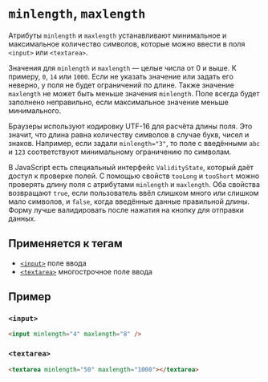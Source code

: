 # `minlength`, `maxlength`

Атрибуты `minlength` и `maxlength` устанавливают минимальное и максимальное количество символов, которые можно ввести в поля `<input>` или `<textarea>`.

Значения для `minlength` и `maxlength` — целые числа от 0 и выше. К примеру, `0`, `14` или `1000`. Если не указать значение или задать его неверно, у поля не будет ограничений по длине. Также значение `maxlength` не может быть меньше значения `minlength`. Поле всегда будет заполнено неправильно, если максимальное значение меньше минимального.

Браузеры используют кодировку UTF-16 для расчёта длины поля. Это значит, что длина равна количеству символов в случае букв, чисел и знаков. Например, если задали `minlength="3"`, то поле с введёнными `abc` и `123` соответствуют минимальному ограничению по символам.

В JavaScript есть специальный интерфейс `ValidityState`, который даёт доступ к проверке полей. С помощью свойств `tooLong` и `tooShort` можно проверять длину поля с атрибутами `minlength` и `maxlength`. Оба свойства возвращают `true`, если пользователь ввёл слишком много или слишком мало символов, и `false`, когда введённые данные правильной длины. Форму лучше валидировать после нажатия на кнопку для отправки данных.

## Применяется к тегам

- [`<input>`](../../TAGS/FORM/input.md) поле ввода
- [`<textarea>`](../../TAGS/FORM/textarea.md) многострочное поле ввода

## Пример

### `<input>`

```html
<input minlength="4" maxlength="8" />
```

### `<textarea>`

```html
<textarea minlength="50" maxlength="1000"></textarea>
```
